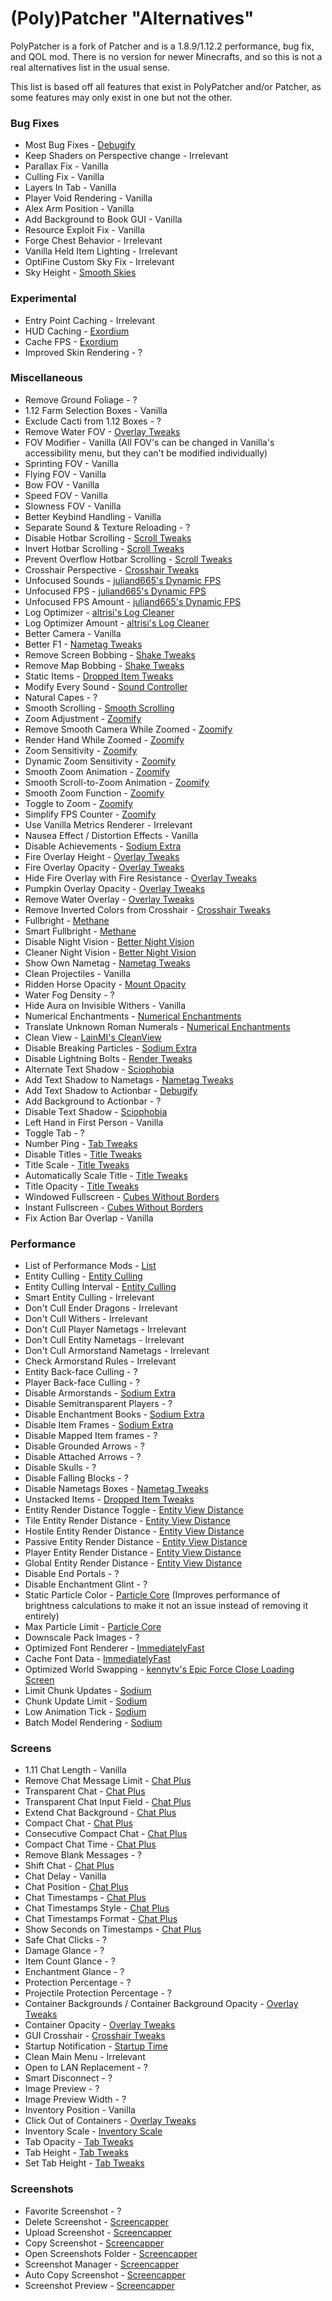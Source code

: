 # (Poly)Patcher "Alternatives"

PolyPatcher is a fork of Patcher and is a 1.8.9/1.12.2 performance, bug fix, and QOL mod.
There is no version for newer Minecrafts, and so this is not a real alternatives list in the usual sense.

This list is based off all features that exist in PolyPatcher and/or Patcher, as some features may only exist in one but not the other.

### Bug Fixes

* Most Bug Fixes - [Debugify](https://modrinth.com/mod/debugify)
* Keep Shaders on Perspective change - Irrelevant
* Parallax Fix - Vanilla
* Culling Fix - Vanilla
* Layers In Tab - Vanilla
* Player Void Rendering - Vanilla
* Alex Arm Position - Vanilla
* Add Background to Book GUI - Vanilla
* Resource Exploit Fix - Vanilla
* Forge Chest Behavior - Irrelevant
* Vanilla Held Item Lighting - Irrelevant
* OptiFine Custom Sky Fix - Irrelevant
* Sky Height - [Smooth Skies](https://modrinth.com/mod/smooth-skies)

### Experimental

* Entry Point Caching - Irrelevant
* HUD Caching - [Exordium](https://modrinth.com/mod/exordium)
* Cache FPS - [Exordium](https://modrinth.com/mod/exordium)
* Improved Skin Rendering - ?

### Miscellaneous

* Remove Ground Foliage - ?
* 1.12 Farm Selection Boxes - Vanilla
* Exclude Cacti from 1.12 Boxes - ?
* Remove Water FOV - [Overlay Tweaks](https://modrinth.com/mod/overlaytweaks)
* FOV Modifier - Vanilla (All FOV's can be changed in Vanilla's accessibility menu, but they can't be modified individually)
* Sprinting FOV - Vanilla
* Flying FOV - Vanilla
* Bow FOV - Vanilla
* Speed FOV - Vanilla
* Slowness FOV - Vanilla
* Better Keybind Handling - Vanilla
* Separate Sound & Texture Reloading - ?
* Disable Hotbar Scrolling - [Scroll Tweaks](https://modrinth.com/mod/scrolltweaks)
* Invert Hotbar Scrolling - [Scroll Tweaks](https://modrinth.com/mod/scrolltweaks)
* Prevent Overflow Hotbar Scrolling - [Scroll Tweaks](https://modrinth.com/mod/scrolltweaks)
* Crosshair Perspective - [Crosshair Tweaks](https://modrinth.com/mod/crosshairtweaks)
* Unfocused Sounds - [juliand665's Dynamic FPS](https://modrinth.com/mod/dynamic-fps)
* Unfocused FPS - [juliand665's Dynamic FPS](https://modrinth.com/mod/dynamic-fps)
* Unfocused FPS Amount - [juliand665's Dynamic FPS](https://modrinth.com/mod/dynamic-fps)
* Log Optimizer - [altrisi's Log Cleaner](https://modrinth.com/mod/log-cleaner)
* Log Optimizer Amount - [altrisi's Log Cleaner](https://modrinth.com/mod/log-cleaner)
* Better Camera - Vanilla
* Better F1 - [Nametag Tweaks](https://modrinth.com/mod/nametagtweaks)
* Remove Screen Bobbing - [Shake Tweaks](https://modrinth.com/mod/shaketweaks)
* Remove Map Bobbing - [Shake Tweaks](https://modrinth.com/mod/shaketweaks)
* Static Items - [Dropped Item Tweaks](https://modrinth.com/mod/droppeditemtweaks)
* Modify Every Sound - [Sound Controller](https://modrinth.com/mod/sound-controller)
* Natural Capes - ?
* Smooth Scrolling - [Smooth Scrolling](https://modrinth.com/mod/smooth-scroll)
* Zoom Adjustment - [Zoomify](https://modrinth.com/mod/zoomify)
* Remove Smooth Camera While Zoomed - [Zoomify](https://modrinth.com/mod/zoomify)
* Render Hand While Zoomed - [Zoomify](https://modrinth.com/mod/zoomify)
* Zoom Sensitivity - [Zoomify](https://modrinth.com/mod/zoomify)
* Dynamic Zoom Sensitivity - [Zoomify](https://modrinth.com/mod/zoomify)
* Smooth Zoom Animation - [Zoomify](https://modrinth.com/mod/zoomify)
* Smooth Scroll-to-Zoom Animation - [Zoomify](https://modrinth.com/mod/zoomify)
* Smooth Zoom Function - [Zoomify](https://modrinth.com/mod/zoomify)
* Toggle to Zoom - [Zoomify](https://modrinth.com/mod/zoomify)
* Simplify FPS Counter - [Zoomify](https://modrinth.com/mod/zoomify)
* Use Vanilla Metrics Renderer - Irrelevant
* Nausea Effect / Distortion Effects - Vanilla
* Disable Achievements - [Sodium Extra](https://modrinth.com/mod/sodium-extra)
* Fire Overlay Height - [Overlay Tweaks](https://modrinth.com/mod/overlaytweaks)
* Fire Overlay Opacity - [Overlay Tweaks](https://modrinth.com/mod/overlaytweaks)
* Hide Fire Overlay with Fire Resistance - [Overlay Tweaks](https://modrinth.com/mod/overlaytweaks)
* Pumpkin Overlay Opacity - [Overlay Tweaks](https://modrinth.com/mod/overlaytweaks)
* Remove Water Overlay - [Overlay Tweaks](https://modrinth.com/mod/overlaytweaks)
* Remove Inverted Colors from Crosshair - [Crosshair Tweaks](https://modrinth.com/mod/crosshairtweaks)
* Fullbright - [Methane](https://modrinth.com/mod/methane)
* Smart Fullbright - [Methane](https://modrinth.com/mod/methane)
* Disable Night Vision - [Better Night Vision](https://modrinth.com/mod/betternightvision)
* Cleaner Night Vision - [Better Night Vision](https://modrinth.com/mod/betternightvision)
* Show Own Nametag - [Nametag Tweaks](https://modrinth.com/mod/nametagtweaks)
* Clean Projectiles - Vanilla
* Ridden Horse Opacity - [Mount Opacity](https://modrinth.com/mod/mountopacity)
* Water Fog Density - ?
* Hide Aura on Invisible Withers - Vanilla
* Numerical Enchantments - [Numerical Enchantments](https://modrinth.com/mod/numerical-enchantments)
* Translate Unknown Roman Numerals - [Numerical Enchantments](https://modrinth.com/mod/numerical-enchantments)
* Clean View - [LainMI's CleanView](https://github.com/zlainsama/CleanView/releases/latest)
* Disable Breaking Particles - [Sodium Extra](https://modrinth.com/mod/sodium-extra)
* Disable Lightning Bolts - [Render Tweaks](https://modrinth.com/mod/rendertweaks)
* Alternate Text Shadow - [Sciophobia](https://modrinth.com/mod/sciophobia)
* Add Text Shadow to Nametags - [Nametag Tweaks](https://modrinth.com/mod/nametagtweaks)
* Add Text Shadow to Actionbar - [Debugify](https://modrinth.com/mod/debugify)
* Add Background to Actionbar - ?
* Disable Text Shadow - [Sciophobia](https://modrinth.com/mod/sciophobia)
* Left Hand in First Person - Vanilla
* Toggle Tab - ?
* Number Ping - [Tab Tweaks](https://modrinth.com/mod/tabtweaks)
* Disable Titles - [Title Tweaks](https://modrinth.com/mod/titletweaks)
* Title Scale - [Title Tweaks](https://modrinth.com/mod/titletweaks)
* Automatically Scale Title - [Title Tweaks](https://modrinth.com/mod/titletweaks)
* Title Opacity - [Title Tweaks](https://modrinth.com/mod/titletweaks)
* Windowed Fullscreen - [Cubes Without Borders](https://modrinth.com/mod/cubes-with-borders)
* Instant Fullscreen - [Cubes Without Borders](https://modrinth.com/mod/cubes-with-borders)
* Fix Action Bar Overlap - Vanilla

### Performance

* List of Performance Mods - [List](https://alternatives.microcontrollers.dev/latest/migrating/#performance)
* Entity Culling - [Entity Culling](https://modrinth.com/mod/entityculling)
* Entity Culling Interval - [Entity Culling](https://modrinth.com/mod/entityculling)
* Smart Entity Culling - Irrelevant
* Don't Cull Ender Dragons - Irrelevant
* Don't Cull Withers - Irrelevant
* Don't Cull Player Nametags - Irrelevant
* Don't Cull Entity Nametags - Irrelevant
* Don't Cull Armorstand Nametags - Irrelevant
* Check Armorstand Rules - Irrelevant
* Entity Back-face Culling - ? 
* Player Back-face Culling - ?
* Disable Armorstands - [Sodium Extra](https://modrinth.com/mod/sodium-extra)
* Disable Semitransparent Players - ?
* Disable Enchantment Books - [Sodium Extra](https://modrinth.com/mod/sodium-extra)
* Disable Item Frames - [Sodium Extra](https://modrinth.com/mod/sodium-extra)
* Disable Mapped Item frames - ?
* Disable Grounded Arrows - ?
* Disable Attached Arrows - ?
* Disable Skulls - ?
* Disable Falling Blocks - ?
* Disable Nametags Boxes - [Nametag Tweaks](https://modrinth.com/mod/nametagtweaks)
* Unstacked Items - [Dropped Item Tweaks](https://modrinth.com/mod/droppeditemtweaks)
* Entity Render Distance Toggle - [Entity View Distance](https://modrinth.com/mod/entity-view-distance)
* Tile Entity Render Distance - [Entity View Distance](https://modrinth.com/mod/entity-view-distance)
* Hostile Entity Render Distance - [Entity View Distance](https://modrinth.com/mod/entity-view-distance)
* Passive Entity Render Distance - [Entity View Distance](https://modrinth.com/mod/entity-view-distance)
* Player Entity Render Distance - [Entity View Distance](https://modrinth.com/mod/entity-view-distance)
* Global Entity Render Distance - [Entity View Distance](https://modrinth.com/mod/entity-view-distance)
* Disable End Portals - ?
* Disable Enchantment Glint - ?
* Static Particle Color - [Particle Core](https://modrinth.com/mod/particle-core) (Improves performance of brightness calculations to make it not an issue instead of removing it entirely)
* Max Particle Limit - [Particle Core](https://modrinth.com/mod/particle-core)
* Downscale Pack Images - ?
* Optimized Font Renderer - [ImmediatelyFast](https://modrinth.com/mod/immediatelyfast)
* Cache Font Data - [ImmediatelyFast](https://modrinth.com/mod/immediatelyfast)
* Optimized World Swapping - [kennytv's Epic Force Close Loading Screen](https://modrinth.com/mod/forcecloseworldloadingscreen)
* Limit Chunk Updates - [Sodium](https://modrinth.com/mod/sodium)
* Chunk Update Limit - [Sodium](https://modrinth.com/mod/sodium)
* Low Animation Tick - [Sodium](https://modrinth.com/mod/sodium)
* Batch Model Rendering - [Sodium](https://modrinth.com/mod/sodium)

### Screens

* 1.11 Chat Length - Vanilla
* Remove Chat Message Limit - [Chat Plus](https://modrinth.com/mod/chat-plus)
* Transparent Chat - [Chat Plus](https://modrinth.com/mod/chat-plus)
* Transparent Chat Input Field - [Chat Plus](https://modrinth.com/mod/chat-plus)
* Extend Chat Background - [Chat Plus](https://modrinth.com/mod/chat-plus)
* Compact Chat - [Chat Plus](https://modrinth.com/mod/chat-plus)
* Consecutive Compact Chat - [Chat Plus](https://modrinth.com/mod/chat-plus)
* Compact Chat Time - [Chat Plus](https://modrinth.com/mod/chat-plus)
* Remove Blank Messages - ?
* Shift Chat - [Chat Plus](https://modrinth.com/mod/chat-plus)
* Chat Delay - Vanilla
* Chat Position - [Chat Plus](https://modrinth.com/mod/chat-plus)
* Chat Timestamps - [Chat Plus](https://modrinth.com/mod/chat-plus)
* Chat Timestamps Style - [Chat Plus](https://modrinth.com/mod/chat-plus)
* Chat Timestamps Format - [Chat Plus](https://modrinth.com/mod/chat-plus)
* Show Seconds on Timestamps - [Chat Plus](https://modrinth.com/mod/chat-plus)
* Safe Chat Clicks - ?
* Damage Glance - ?
* Item Count Glance - ?
* Enchantment Glance - ?
* Protection Percentage - ?
* Projectile Protection Percentage - ?
* Container Backgrounds / Container Background Opacity - [Overlay Tweaks](https://modrinth.com/mod/overlaytweaks)
* Container Opacity - [Overlay Tweaks](https://modrinth.com/mod/overlaytweaks)
* GUI Crosshair - [Crosshair Tweaks](https://modrinth.com/mod/crosshairtweaks)
* Startup Notification - [Startup Time](https://modrinth.com/mod/startup-time)
* Clean Main Menu - Irrelevant
* Open to LAN Replacement - ?
* Smart Disconnect - ?
* Image Preview - ?
* Image Preview Width - ?
* Inventory Position - Vanilla
* Click Out of Containers - [Overlay Tweaks](https://modrinth.com/mod/overlaytweaks)
* Inventory Scale - [Inventory Scale](https://modrinth.com/mod/inventoryscale)
* Tab Opacity - [Tab Tweaks](https://modrinth.com/mod/tabtweaks)
* Tab Height - [Tab Tweaks](https://modrinth.com/mod/tabtweaks)
* Set Tab Height - [Tab Tweaks](https://modrinth.com/mod/tabtweaks)

### Screenshots

* Favorite Screenshot - ?
* Delete Screenshot - [Screencapper](https://modrinth.com/mod/screencapper)
* Upload Screenshot - [Screencapper](https://modrinth.com/mod/screencapper)
* Copy Screenshot - [Screencapper](https://modrinth.com/mod/screencapper)
* Open Screenshots Folder - [Screencapper](https://modrinth.com/mod/screencapper)
* Screenshot Manager - [Screencapper](https://modrinth.com/mod/screencapper)
* Auto Copy Screenshot - [Screencapper](https://modrinth.com/mod/screencapper)
* Screenshot Preview - [Screencapper](https://modrinth.com/mod/screencapper)
